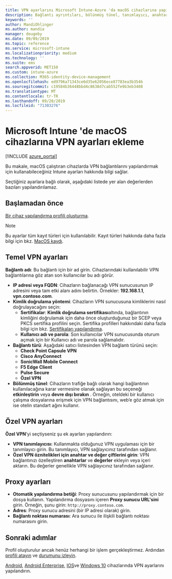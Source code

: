 ```yaml
---
title: VPN ayarlarını Microsoft Intune-Azure 'da macOS cihazlarına yapılandırma | Microsoft Docs
description: Bağlantı ayrıntıları, bölünmüş tünel, tanımlayıcı, anahtar ve değer çiftleri ile özel VPN ayarları, bir yapılandırma betiği, IP veya FQDN adresi ve TCP bağlantı noktası içeren bir sanal özel ağ (VPN) yapılandırma profili ekleyin veya oluşturun. MacOS çalıştıran cihazlarda Microsoft Intune.
keywords: ''
author: MandiOhlinger
ms.author: mandia
manager: dougeby
ms.date: 09/09/2019
ms.topic: reference
ms.service: microsoft-intune
ms.localizationpriority: medium
ms.technology: ''
ms.suite: ems
search.appverid: MET150
ms.custom: intune-azure
ms.collection: M365-identity-device-management
ms.openlocfilehash: ed9796a71343ce6d35e62056ece87783ea3b354b
ms.sourcegitcommit: c19584b36448bbd4c8638d7cab552fe9b3eb3408
ms.translationtype: MT
ms.contentlocale: tr-TR
ms.lasthandoff: 09/20/2019
ms.locfileid: "71303276"
---
```

# <a name="add-vpn-settings-on-macos-devices-in-microsoft-intune"></a>Microsoft Intune 'de macOS cihazlarına VPN ayarları ekleme

[!INCLUDE [azure_portal](./includes/azure_portal.md)]

Bu makale, macOS çalıştıran cihazlarda VPN bağlantılarını yapılandırmak için kullanabileceğiniz Intune ayarları hakkında bilgi sağlar.

Seçtiğiniz ayarlara bağlı olarak, aşağıdaki listede yer alan değerlerden bazıları yapılandırılamaz.

## <a name="before-you-begin"></a>Başlamadan önce

[Bir cihaz yapılandırma profili oluşturma](vpn-settings-configure.md).

> [!NOTE]
> Bu ayarlar tüm kayıt türleri için kullanılabilir. Kayıt türleri hakkında daha fazla bilgi için bkz. [MacOS kaydı](macos-enroll.md).

## <a name="base-vpn-settings"></a>Temel VPN ayarları

**Bağlantı adı**: Bu bağlantı için bir ad girin. Cihazlarındaki kullanılabilir VPN bağlantılarına göz atan son kullanıcılar bu adı görür.
- **IP adresi veya FQDN**: Cihazların bağlanacağı VPN sunucusunun IP adresini veya tam etki alanı adını belirtin. Örnekler: **192.168.1.1**, **vpn.contoso.com**.
- **Kimlik doğrulama yöntemi**: Cihazların VPN sunucusuna kimliklerini nasıl doğrulayacağını seçin:
  - **Sertifikalar**: **Kimlik doğrulama sertifikası**altında, bağlantının kimliğini doğrulamak için daha önce oluşturduğunuz bir SCEP veya PKCS sertifika profilini seçin. Sertifika profilleri hakkındaki daha fazla bilgi için bkz. [Sertifikaları yapılandırma](certificates-configure.md).
  - **Kullanıcı adı ve parola**: Son kullanıcılar VPN sunucusunda oturum açmak için bir Kullanıcı adı ve parola sağlamalıdır.
- **Bağlantı türü**: Aşağıdaki satıcı listesinden VPN bağlantı türünü seçin:
  - **Check Point Capsule VPN**
  - **Cisco AnyConnect**
  - **SonicWall Mobile Connect**
  - **F5 Edge Client**
  - **Pulse Secure**
  - **Özel VPN**
- **Bölünmüş tünel**: Cihazların trafiğe bağlı olarak hangi bağlantının kullanılacağına karar vermesine olanak sağlayan bu seçeneği **etkinleştirin** veya **devre dışı bırakın** . Örneğin, oteldeki bir kullanıcı çalışma dosyalarına erişmek için VPN bağlantısını, web’e göz atmak için ise otelin standart ağını kullanır.

<!--- **Per-app VPN** - Select this option if you want to associate this VPN connection with an iOS or macOS app so that the connection will be opened when the app is run. You can associate the VPN profile with an app when you assign the software. For more information, see [How to assign and monitor apps](apps-deploy.md). --->

## <a name="custom-vpn-settings"></a>Özel VPN ayarları

**Özel VPN**’yi seçtiyseniz şu ek ayarları yapılandırın:

- **VPN tanımlayıcısı**: Kullanmakta olduğunuz VPN uygulaması için bir tanımlayıcı girin. Bu tanımlayıcı, VPN sağlayıcınız tarafından sağlanır.
- **Özel VPN öznitelikleri için anahtar ve değer çiftlerini girin**: VPN bağlantınızı özelleştiren **anahtarlar** ve **değerler** ekleyin veya içeri aktarın. Bu değerler genellikle VPN sağlayıcınız tarafından sağlanır.

## <a name="proxy-settings"></a>Proxy ayarları

- **Otomatik yapılandırma betiği**: Proxy sunucusunu yapılandırmak için bir dosya kullanın. Yapılandırma dosyasını içeren **Proxy sunucu URL'sini** girin. Örneğin, şunu girin: `http://proxy.contoso.com`.
- **Adres**: Proxy sunucu adresini (bir IP adresi olarak) girin.
- **Bağlantı noktası numarası**: Ara sunucu ile ilişkili bağlantı noktası numarasını girin.

## <a name="next-steps"></a>Sonraki adımlar

Profil oluşturulur ancak henüz herhangi bir işlem gerçekleştirmez. Ardından [profili atayın](device-profile-assign.md) ve [durumunu izleyin](device-profile-monitor.md).

[Android](vpn-settings-android.md), [Android Enterprise](vpn-settings-android-enterprise.md), [IOS](vpn-settings-ios.md)ve [Windows 10](vpn-settings-windows-10.md) cihazlarında VPN ayarlarını yapılandırın.
